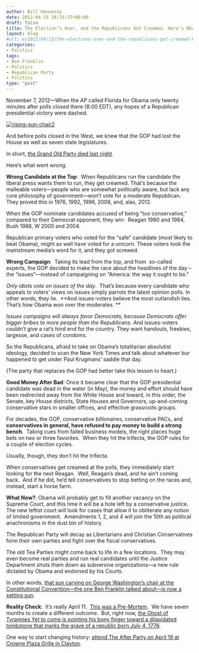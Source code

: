 ```yaml
---
author: Bill Hennessy
date: 2012-04-15 18:33:37+00:00
draft: false
title: The Election’s Over, and the Republicans Got Creamed. Here’s What Went Wrong
layout: blog
#url: e/2012/04/15/the-elections-over-and-the-republicans-got-creamed-heres-what-went-wrong/
categories:
- Politics
tags:
- Ben Franklin
- Politics
- Republican Party
- Politics
type: "post"
---
```


November 7, 2012—When the AP called Florida for Obama only twenty minutes after polls closed there (8:00 EDT), any hopes of a Republican presidential victory were dashed.

[![rising-sun-chair2](https://ludicrite.files.wordpress.com/2012/04/rising-sun-chair2_thumb.jpg)
](https://ludicrite.files.wordpress.com/2012/04/rising-sun-chair2.jpg)

And before polls closed in the West, we knew that the GOP had lost the House as well as seven state legislatures.

In short, [the Grand Old Party died last night](https://hennessysview.com/latest/the-state-of-the-gop/).

Here’s what went wrong.

**Wrong Candidate at the Top**:  When Republicans run the candidate the liberal press wants them to run, they get creamed. That’s because the malleable voters—people who are somewhat politically aware, but lack any core philosophy of government—won’t vote for a moderate Republican. They proved this in 1976, 1992, 1996, 2008, and, alas, 2012.

When the GOP nominate candidates accused of being “too conservative,” compared to their Democrat opponent, they win:  Reagan 1980 and 1984, Bush 1988, W 2000 and 2004.

Republican primary voters who voted for the “safe” candidate (most likely to beat Obama), might as well have voted for a unicorn. These voters took the mainstream media’s word for it, and they got screwed.

**Wrong Campaign**:  Taking its lead from the top, and from  so-called experts, the GOP decided to make the race about the headlines of the day – the “issues”—instead of campaigning on “America: the way it ought to be.”

_Only idiots vote on issues of the day_.  That’s because every candidate who appeals to voters’ views on issues simply parrots the latest opinion polls. In other words, they lie.  **And issues-voters believe the most outlandish lies. That’s how Obama won over the moderates. **

_Issues campaigns will always favor Democrats, because Democrats offer bigger bribes to more people than the Republicans_. And issues-voters couldn’t give a rat’s hind end for the country. They want handouts, freebies, largesse, and cases of condoms.

So the Republicans, afraid to take on Obama’s totalitarian absolutist ideology, decided to scan the New York Times and talk about whatever bur happened to get under Paul Krugmans’ saddle that day.

(The party that replaces the GOP had better take this lesson to heart.)

**Good Money After Bad**: Once it became clear that the GOP presidential candidate was dead in the water (in May), the money and effort should have been redirected away from the White House and toward, in this order, the Senate, key House districts, State Houses and Governors, up-and-coming conservative stars in smaller offices, and effective grassroots groups.

For decades, the GOP, conservative billionaires, conservative PACs, and **conservatives in general, have refused to pay money to build a strong bench**.  Taking cues from failed business models, the right places huge bets on two or three favorites.  When they hit the trifecta, the GOP rules for a couple of election cycles.

Usually, though, they don’t hit the trifecta.

When conservatives get creamed at the polls, they immediately start looking for the next Reagan.  Well, Reagan’s dead, and he ain’t coming back.  And if he did, he’d tell conservatives to stop betting on the races and, instead, start a horse farm.

**What Now?**: Obama will probably get to fill another vacancy on the Supreme Court, and this time it will be a hole left by a conservative justice.  The new leftist court will look for cases that allow it to obliterate any notion of limited government.  Amendments 1, 2, and 4 will join the 10th as political anachronisms in the dust bin of history.

The Republican Party will decay as Libertarians and Christian Conservatives form their own parties and fight over the fiscal conservatives.

The old Tea Parties might come back to life in a few locations.  They may even become real parties and run real candidates until the Justice Department shuts them down as subversive organizations—a new rule dictated by Obama and endorsed by his Courts.

In other words, [that sun carving on George Washington’s chair at the Constitutional Convention—the one Ben Franklin talked about—is now a setting sun](https://www.ushistory.org/more/sun.htm).

**Reality Check**:  It’s really April 11.  [This was a Pre-Mortem](https://csb.executiveboard.com/public/NewVol/DSC/Pre_Mortem_Strategic_Analysis.pdf).  We have seven months to create a different outcome.  But, right now, [the Ghost of Tyrannies Yet to come is pointing his bony finger toward a dilapidated tombstone that marks the grave of a republic born July 4, 1776](https://www.newyorker.com/online/blogs/johncassidy/2012/04/obama-at-half-time-can-he-be-beaten.html).

One way to start changing history: [attend The After Party on April 19 at Crowne Plaza Grille in Clayton](https://hennessysview.com/the-after-party/you-have-a-date-next-thursday/).
